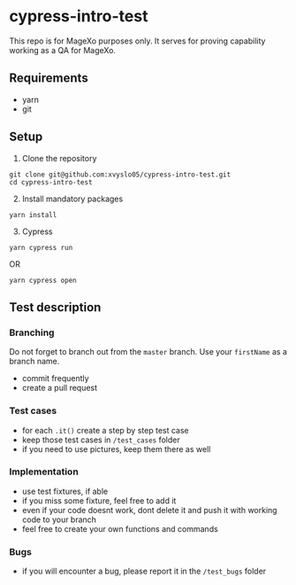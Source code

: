 # cypress-intro-test

This repo is for MageXo purposes only. It serves for proving capability working as a QA for MageXo.

## Requirements

- yarn
- git

## Setup

1. Clone the repository

```
git clone git@github.com:xvyslo05/cypress-intro-test.git
cd cypress-intro-test
```

2. Install mandatory packages

```
yarn install
```

3. Cypress

```
yarn cypress run
```

OR

```
yarn cypress open
```

## Test description

### Branching

Do not forget to branch out from the `master` branch. Use your `firstName` as a branch name.

- commit frequently
- create a pull request

### Test cases

- for each `.it()` create a step by step test case
- keep those test cases in `/test_cases` folder
- if you need to use pictures, keep them there as well

### Implementation

- use test fixtures, if able
- if you miss some fixture, feel free to add it
- even if your code doesnt work, dont delete it and push it with working code to your branch
- feel free to create your own functions and commands

### Bugs

- if you will encounter a bug, please report it in the `/test_bugs` folder

